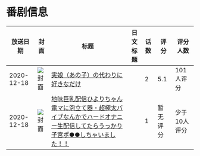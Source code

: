 # 番剧信息

|放送日期|封面|标题|日文标题|话数|评分|评分人数|
|---|---|---|---|---|---|---|
|2020-12-18|![封面](https://bangumi.tv/img/no_icon_subject.png)|[実娘（あの子）の代わりに好きなだけ](https://bangumi.tv/subject/324632)||2|5.1|101人评分|
|2020-12-18|![封面](https://bangumi.tv/img/no_icon_subject.png)|[地味巨乳配信ひよりちゃん 電マに泡立て器・超極太バイブなんかでハードオナニー生配信してたらうっかり子宮ポ●●しちゃいました！！](https://bangumi.tv/subject/407163)||1|暂无评分|少于10人评分|
